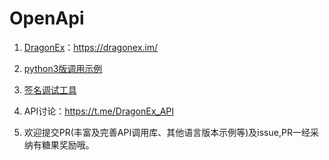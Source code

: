 # OpenApi

1. [DragonEx](https://dragonex.im/)：https://dragonex.im/

1. [python3版调用示例](examples/python3)

1. [签名调试工具](examples/signature-demo)

1. API讨论：https://t.me/DragonEx_API

1. 欢迎提交PR(丰富及完善API调用库、其他语言版本示例等)及issue,PR一经采纳有糖果奖励哦。

